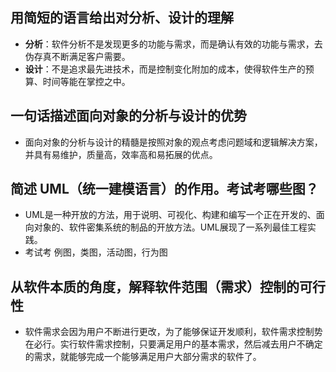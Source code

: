 ## 用简短的语言给出对分析、设计的理解
- **分析**：软件分析不是发现更多的功能与需求，而是确认有效的功能与需求，去伪存真不断满足客户需要。
- **设计**：不是追求最先进技术，而是控制变化附加的成本，使得软件生产的预算、时间等能在掌控之中。  
  
## 一句话描述面向对象的分析与设计的优势
- 面向对象的分析与设计的精髓是按照对象的观点考虑问题域和逻辑解决方案，并具有易维护，质量高，效率高和易拓展的优点。

## 简述 UML（统一建模语言）的作用。考试考哪些图？
- UML是一种开放的方法，用于说明、可视化、构建和编写一个正在开发的、面向对象的、软件密集系统的制品的开放方法。UML展现了一系列最佳工程实践。
- 考试考 例图，类图，活动图，行为图 

## 从软件本质的角度，解释软件范围（需求）控制的可行性
- 软件需求会因为用户不断进行更改，为了能够保证开发顺利，软件需求控制势在必行。实行软件需求控制，只要满足用户的基本需求，然后减去用户不确定的需求，就能够完成一个能够满足用户大部分需求的软件了。
